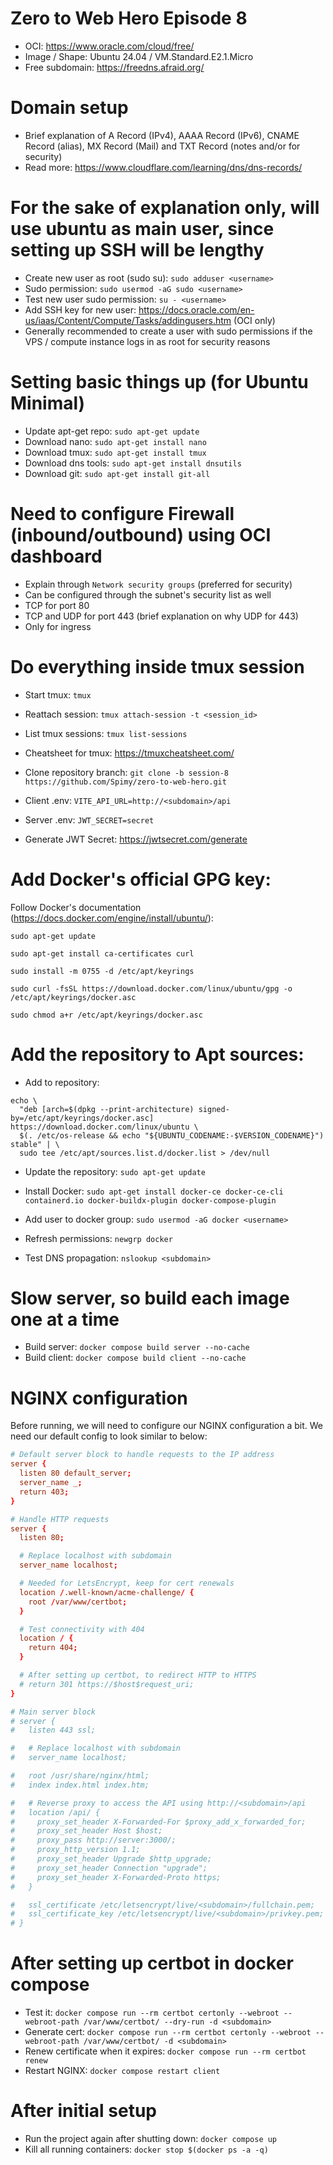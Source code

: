 # Zero to Web Hero Episode 8
- OCI: https://www.oracle.com/cloud/free/
- Image / Shape: Ubuntu 24.04 / VM.Standard.E2.1.Micro
- Free subdomain: https://freedns.afraid.org/

# Domain setup
- Brief explanation of A Record (IPv4), AAAA Record (IPv6), CNAME Record (alias), MX Record (Mail) and TXT Record (notes and/or for security)
- Read more: https://www.cloudflare.com/learning/dns/dns-records/

# For the sake of explanation only, will use ubuntu as main user, since setting up SSH will be lengthy
- Create new user as root (sudo su): `sudo adduser <username>`
- Sudo permission: `sudo usermod -aG sudo <username>`
- Test new user sudo permission: `su - <username>`
- Add SSH key for new user: https://docs.oracle.com/en-us/iaas/Content/Compute/Tasks/addingusers.htm (OCI only)
- Generally recommended to create a user with sudo permissions if the VPS / compute instance logs in as root for security reasons

# Setting basic things up (for Ubuntu Minimal)
- Update apt-get repo: `sudo apt-get update`
- Download nano: `sudo apt-get install nano`
- Download tmux: `sudo apt-get install tmux`
- Download dns tools: `sudo apt-get install dnsutils`
- Download git: `sudo apt-get install git-all`

# Need to configure Firewall (inbound/outbound) using OCI dashboard
- Explain through `Network security groups` (preferred for security)
- Can be configured through the subnet's security list as well
- TCP for port 80
- TCP and UDP for port 443 (brief explanation on why UDP for 443)
- Only for ingress

# Do everything inside tmux session
- Start tmux: `tmux`
- Reattach session: `tmux attach-session -t <session_id>`
- List tmux sessions: `tmux list-sessions`
- Cheatsheet for tmux: https://tmuxcheatsheet.com/

- Clone repository branch: `git clone -b session-8 https://github.com/Spimy/zero-to-web-hero.git`
- Client .env: `VITE_API_URL=http://<subdomain>/api`
- Server .env: `JWT_SECRET=secret`
- Generate JWT Secret: https://jwtsecret.com/generate

# Add Docker's official GPG key:
Follow Docker's documentation (https://docs.docker.com/engine/install/ubuntu/):
```
sudo apt-get update

sudo apt-get install ca-certificates curl

sudo install -m 0755 -d /etc/apt/keyrings

sudo curl -fsSL https://download.docker.com/linux/ubuntu/gpg -o /etc/apt/keyrings/docker.asc

sudo chmod a+r /etc/apt/keyrings/docker.asc
```

# Add the repository to Apt sources:
- Add to repository:
```
echo \
  "deb [arch=$(dpkg --print-architecture) signed-by=/etc/apt/keyrings/docker.asc] https://download.docker.com/linux/ubuntu \
  $(. /etc/os-release && echo "${UBUNTU_CODENAME:-$VERSION_CODENAME}") stable" | \
  sudo tee /etc/apt/sources.list.d/docker.list > /dev/null
```

- Update the repository: `sudo apt-get update`
- Install Docker: `sudo apt-get install docker-ce docker-ce-cli containerd.io docker-buildx-plugin docker-compose-plugin`

- Add user to docker group: `sudo usermod -aG docker <username>`
- Refresh permissions: `newgrp docker`

- Test DNS propagation: `nslookup <subdomain>`

# Slow server, so build each image one at a time
- Build server: `docker compose build server --no-cache`
- Build client: `docker compose build client --no-cache`

# NGINX configuration

Before running, we will need to configure our NGINX configuration a bit. We need our default config to look similar to below:

```conf
# Default server block to handle requests to the IP address
server {
  listen 80 default_server;
  server_name _;
  return 403;
}

# Handle HTTP requests
server {
  listen 80;

  # Replace localhost with subdomain
  server_name localhost;

  # Needed for LetsEncrypt, keep for cert renewals
  location /.well-known/acme-challenge/ {
    root /var/www/certbot;
  }

  # Test connectivity with 404
  location / {
    return 404;
  }

  # After setting up certbot, to redirect HTTP to HTTPS
  # return 301 https://$host$request_uri;
}

# Main server block
# server {
#   listen 443 ssl;

#   # Replace localhost with subdomain
#   server_name localhost;

#   root /usr/share/nginx/html;
#   index index.html index.htm;

#   # Reverse proxy to access the API using http://<subdomain>/api
#   location /api/ {
#     proxy_set_header X-Forwarded-For $proxy_add_x_forwarded_for;
#     proxy_set_header Host $host;
#     proxy_pass http://server:3000/;
#     proxy_http_version 1.1;
#     proxy_set_header Upgrade $http_upgrade;
#     proxy_set_header Connection "upgrade";
#     proxy_set_header X-Forwarded-Proto https;
#   }

#   ssl_certificate /etc/letsencrypt/live/<subdomain>/fullchain.pem;
#   ssl_certificate_key /etc/letsencrypt/live/<subdomain>/privkey.pem;
# }
```

# After setting up certbot in docker compose

- Test it: `docker compose run --rm certbot certonly --webroot --webroot-path /var/www/certbot/ --dry-run -d <subdomain>`
- Generate cert: `docker compose run --rm certbot certonly --webroot --webroot-path /var/www/certbot/ -d <subdomain>`
- Renew certificate when it expires: `docker compose run --rm certbot renew`
- Restart NGINX: `docker compose restart client`

# After initial setup
- Run the project again after shutting down: `docker compose up`
- Kill all running containers: `docker stop $(docker ps -a -q)`